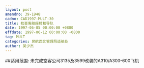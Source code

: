 ```yaml
---
layout: post
amendno: 39-1948
cadno: CAD1997-MULT-30
title: 检查客舱座椅和导轨
date: 1997-06-05 00:00:00 +0800
effdate: 1997-06-12 00:00:00 +0800
tag: MULT
categories: 民航西北管理局适航处
author: 吴少杰
---
```


##适用范围:
未完成空客公司3135及3599改装的A310/A300-600飞机


